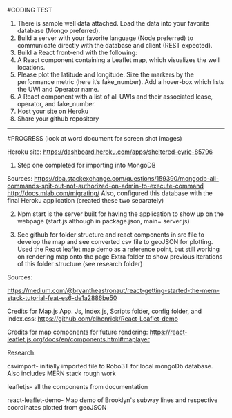 ﻿#CODING TEST
1.	There is sample well data attached. Load the data into your favorite database (Mongo preferred).
2.	Build a server with your favorite language (Node preferred) to communicate directly with the database and client (REST expected).
3.	Build a React front-end with the following:
4.	A React component containing a Leaflet map, which visualizes the well locations.
5.	Please plot the latitude and longitude. Size the markers by the performance metric (here it’s fake_number). Add a hover-box which lists the UWI and Operator name.
6.	A React component with a list of all UWIs and their associated lease, operator, and fake_number.
7.	Host your site on Heroku
8.	Share your github repository
____________________________________________________________________________________________________________________________________
#PROGRESS (look at word document for screen shot images)

Heroku site: https://dashboard.heroku.com/apps/sheltered-eyrie-85796

1.	Step one completed for importing into MongoDB

Sources:
https://dba.stackexchange.com/questions/159390/mongodb-all-commands-spit-out-not-authorized-on-admin-to-execute-command
http://docs.mlab.com/migrating/
Also, configured this database with the final Heroku application (created these two separately)


2.	Npm start is the server built for having the application to show up on the webpage (start.js although in package.json, main= server.js)

3.	See github for folder structure and react components in src file to develop the map and see converted csv file to geoJSON for plotting. Used the React leaflet map demo as a reference point, but still working on rendering map onto the page
Extra folder to show previous iterations of this folder structure (see research folder)

Sources:

https://medium.com/@bryantheastronaut/react-getting-started-the-mern-stack-tutorial-feat-es6-de1a2886be50

Credits for Map.js App. Js, Index.js, Scripts folder, config folder, and index.css: https://github.com/clhenrick/React-Leaflet-demo 

Credits for map components for future rendering:
https://react-leaflet.js.org/docs/en/components.html#maplayer

Research:

csvimport- initially imported file to Robo3T for local mongoDb database. Also includes MERN stack rough work

leafletjs- all the components from documentation

react-leaflet-demo- Map demo of Brooklyn's subway lines and respective coordinates plotted from geoJSON





